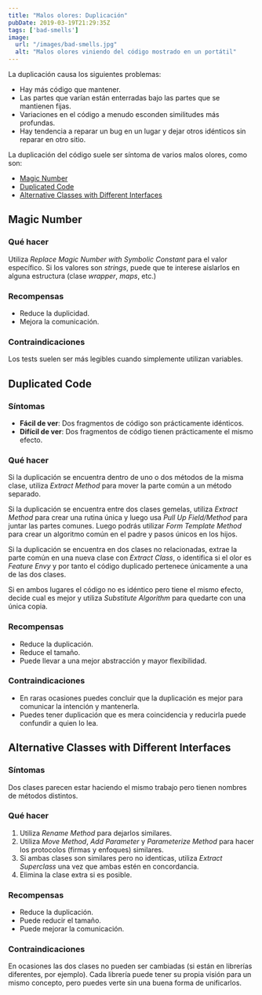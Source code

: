 ```yaml
---
title: "Malos olores: Duplicación"
pubDate: 2019-03-19T21:29:35Z
tags: ['bad-smells']
image:
  url: "/images/bad-smells.jpg"
  alt: "Malos olores viniendo del código mostrado en un portátil"
---
```

La duplicación causa los siguientes problemas:

* Hay más código que mantener.
* Las partes que varían están enterradas bajo las partes que se mantienen fijas.
* Variaciones en el código a menudo esconden similitudes más profundas.
* Hay tendencia a reparar un bug en un lugar y dejar otros idénticos sin reparar en otro sitio.

La duplicación del código suele ser síntoma de varios malos olores, como son:

* [Magic Number](#magic-number)
* [Duplicated Code](#duplicated-code)
* [Alternative Classes with Different Interfaces](#alternative-classes-with-different-interfaces)

## Magic Number
### Qué hacer

Utiliza *Replace Magic Number with Symbolic Constant* para el valor específico.
Si los valores son *strings*, puede que te interese aislarlos en alguna estructura (clase *wrapper*, *maps*, etc.)

### Recompensas

* Reduce la duplicidad.
* Mejora la comunicación.

### Contraindicaciones

Los tests suelen ser más legibles cuando simplemente utilizan variables.

## Duplicated Code
### Síntomas

* **Fácil de ver**: Dos fragmentos de código son prácticamente idénticos.
* **Difícil de ver**: Dos fragmentos de código tienen prácticamente el mismo efecto.

### Qué hacer

Si la duplicación se encuentra dentro de uno o dos métodos de la misma clase, utiliza *Extract Method* para mover la parte común a un método separado.

Si la duplicación se encuentra entre dos clases gemelas, utiliza *Extract Method* para crear una rutina única y luego usa *Pull Up Field/Method* para juntar las partes comunes. Luego podrás utilizar *Form Template Method* para crear un algoritmo común en el padre y pasos únicos en los hijos.

Si la duplicación se encuentra en dos clases no relacionadas, extrae la parte común en una nueva clase con *Extract Class*, o identifica si el olor es *Feature Envy* y por tanto el código duplicado pertenece únicamente a una de las dos clases.

Si en ambos lugares el código no es idéntico pero tiene el mismo efecto, decide cual es mejor y utiliza *Substitute Algorithm* para quedarte con una única copia.

### Recompensas

* Reduce la duplicación.
* Reduce el tamaño.
* Puede llevar a una mejor abstracción y mayor flexibilidad.

### Contraindicaciones

* En raras ocasiones puedes concluir que la duplicación es mejor para comunicar la intención y mantenerla.
* Puedes tener duplicación que es mera coincidencia y reducirla puede confundir a quien lo lea.

## Alternative Classes with Different Interfaces
### Síntomas

Dos clases parecen estar haciendo el mismo trabajo pero tienen nombres de métodos distintos.

### Qué hacer

1. Utiliza *Rename Method* para dejarlos similares.
2. Utiliza *Move Method*, *Add Parameter* y *Parameterize Method* para hacer los protocolos (firmas y enfoques) similares.
3. Si ambas clases son similares pero no identicas, utiliza *Extract Superclass* una vez que ambas estén en concordancia.
4. Elimina la clase extra si es posible.

### Recompensas

* Reduce la duplicación.
* Puede reducir el tamaño.
* Puede mejorar la comunicación.

### Contraindicaciones

En ocasiones las dos clases no pueden ser cambiadas (si están en librerías diferentes, por ejemplo). Cada librería puede tener su propia visión para un mismo concepto, pero puedes verte sin una buena forma de unificarlos.